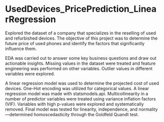 # UsedDevices_PricePrediction_LinearRegression

Explored the dataset of a company that specializes in the reselling of used and refurbished devices. The objective of this project was to determine the future price of used phones and identify the factors that significantly influence them.

EDA was carried out to answer some key business questions and draw out actionable insights. Missing values in the dataset were treated and feature engineering was performed on other variables. Outlier values in different variables were explored.

A linear regression model was used to determine the projected cost of used devices. One-Hot encoding was utilized for categorical values.  A linear regression model was made with statsmodels.api. Multicollinearity in a number of predictor variables were treated using variance inflation factors (VIF). 
Variables with  high p-values were explored and systematically removed. Final model was tested for linearity, independence, and normality—determined homoscedasticity through the Goldfeld Quandt test.
